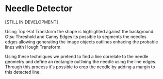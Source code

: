# Needle Detector

[STILL IN DEVELOPMENT]

Using Top-Hat Transform the shape is highlighted against the background. Otsu Threshold and Canny Edges its possible to segments the needles edges allowing generating the image objects outlines enhacing the probable lines with Hough Transform.

Using these techniques we pretend to find a line correlate to the needle geometry and define an rectangle outlining the needle using the line edges. Through this process it's possible to crop the needle by adding a margin to this detected line.
